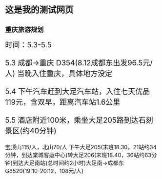 # 这是我的测试网页

## 重庆旅游规划
<font size=5>
时间：5.3-5.5

5.3 成都->重庆 D354(8.12成都东出发96.5元/人)
当晚入住重庆，具体地方没定

5.4 下午汽车赶到大足汽车站，入住七天优品119元，含双早，距离汽车站1.6公里

5.5 酒店附近100米，乘坐大足205路到达石刻景区(约40分钟)

<font size=4>
    宝顶山115/人，北山70/人
    下午大足205(末班18.30，21站约34分钟，到达棠城客运中心)转大足206(末班18.40，36站约63分钟)到达大足南站(总时间约2小时)大足南->成都东 G8520(19:10-20:12，108元/人)
</font>
</font>